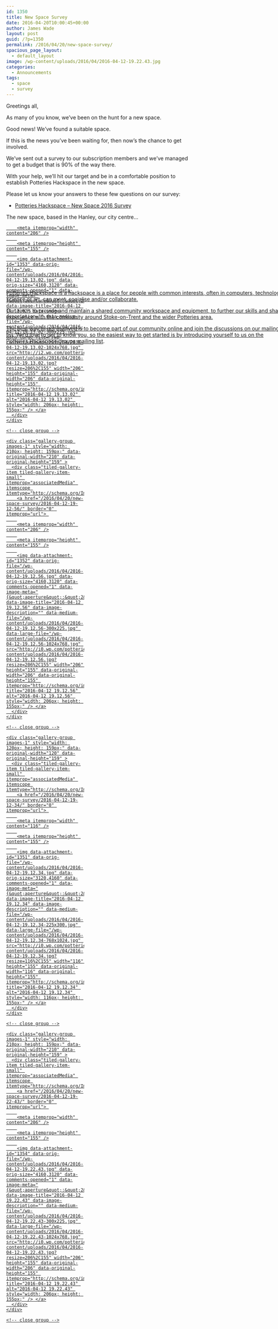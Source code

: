 ```yaml
---
id: 1350
title: New Space Survey
date: 2016-04-20T10:00:45+00:00
author: James Wade
layout: post
guid: /?p=1350
permalink: /2016/04/20/new-space-survey/
spacious_page_layout:
  - default_layout
image: /wp-content/uploads/2016/04/2016-04-12-19.22.43.jpg
categories:
  - Announcements
tags:
  - space
  - survey
---
```

Greetings all,

As many of you know, we&#8217;ve been on the hunt for a new space.

Good news! We&#8217;ve found a suitable space.

If this is the news you&#8217;ve been waiting for, then now&#8217;s the chance to get involved.

We&#8217;ve sent out a survey to our subscription members and we&#8217;ve managed to get a budget that is 90% of the way there.

With your help, we&#8217;ll hit our target and be in a comfortable position to establish Potteries Hackspace in the new space.

Please let us know your answers to these few questions on our survey:

  * [Potteries Hackspace &#8211; New Space 2016 Survey](http://goo.gl/forms/r3To4nr8qe)

The new space, based in the Hanley, our city centre&#8230;

<div class="tiled-gallery type-rectangular tiled-gallery-unresized" data-original-width="750" data-carousel-extra='{&quot;blog_id&quot;:1,&quot;permalink&quot;:&quot;http:\/\/potterieshackspace.org\/2016\/04\/20\/new-space-survey\/&quot;,&quot;likes_blog_id&quot;:72703358}' itemscope itemtype="http://schema.org/ImageGallery" >
  <div class="gallery-row" style="width: 750px; height: 159px;" data-original-width="750" data-original-height="159" >
    <div class="gallery-group images-1" style="width: 210px; height: 159px;" data-original-width="210" data-original-height="159" >
      <div class="tiled-gallery-item tiled-gallery-item-small" itemprop="associatedMedia" itemscope itemtype="http://schema.org/ImageObject">
        <a href="/2016/04/20/new-space-survey/2016-04-12-19-13-02/" border="0" itemprop="url"> 
        
        <meta itemprop="width" content="206" />
        
        <meta itemprop="height" content="155" />
        
        <img data-attachment-id="1353" data-orig-file="/wp-content/uploads/2016/04/2016-04-12-19.13.02.jpg" data-orig-size="4160,3120" data-comments-opened="1" data-image-meta="{&quot;aperture&quot;:&quot;2&quot;,&quot;credit&quot;:&quot;&quot;,&quot;camera&quot;:&quot;&quot;,&quot;caption&quot;:&quot;&quot;,&quot;created_timestamp&quot;:&quot;1039348800&quot;,&quot;copyright&quot;:&quot;&quot;,&quot;focal_length&quot;:&quot;3.79&quot;,&quot;iso&quot;:&quot;400&quot;,&quot;shutter_speed&quot;:&quot;0.025&quot;,&quot;title&quot;:&quot;&quot;,&quot;orientation&quot;:&quot;0&quot;}" data-image-title="2016-04-12 19.13.02" data-image-description="" data-medium-file="/wp-content/uploads/2016/04/2016-04-12-19.13.02-300x225.jpg" data-large-file="/wp-content/uploads/2016/04/2016-04-12-19.13.02-1024x768.jpg" src="http://i2.wp.com/potterieshackspace.org/wp-content/uploads/2016/04/2016-04-12-19.13.02.jpg?resize=206%2C155" width="206" height="155" data-original-width="206" data-original-height="155" itemprop="http://schema.org/image" title="2016-04-12 19.13.02" alt="2016-04-12 19.13.02" style="width: 206px; height: 155px;" /> </a>
      </div>
    </div>
    
    <!-- close group -->
    
    <div class="gallery-group images-1" style="width: 210px; height: 159px;" data-original-width="210" data-original-height="159" >
      <div class="tiled-gallery-item tiled-gallery-item-small" itemprop="associatedMedia" itemscope itemtype="http://schema.org/ImageObject">
        <a href="/2016/04/20/new-space-survey/2016-04-12-19-12-56/" border="0" itemprop="url"> 
        
        <meta itemprop="width" content="206" />
        
        <meta itemprop="height" content="155" />
        
        <img data-attachment-id="1352" data-orig-file="/wp-content/uploads/2016/04/2016-04-12-19.12.56.jpg" data-orig-size="4160,3120" data-comments-opened="1" data-image-meta="{&quot;aperture&quot;:&quot;2&quot;,&quot;credit&quot;:&quot;&quot;,&quot;camera&quot;:&quot;&quot;,&quot;caption&quot;:&quot;&quot;,&quot;created_timestamp&quot;:&quot;1039348800&quot;,&quot;copyright&quot;:&quot;&quot;,&quot;focal_length&quot;:&quot;3.79&quot;,&quot;iso&quot;:&quot;300&quot;,&quot;shutter_speed&quot;:&quot;0.025&quot;,&quot;title&quot;:&quot;&quot;,&quot;orientation&quot;:&quot;0&quot;}" data-image-title="2016-04-12 19.12.56" data-image-description="" data-medium-file="/wp-content/uploads/2016/04/2016-04-12-19.12.56-300x225.jpg" data-large-file="/wp-content/uploads/2016/04/2016-04-12-19.12.56-1024x768.jpg" src="http://i0.wp.com/potterieshackspace.org/wp-content/uploads/2016/04/2016-04-12-19.12.56.jpg?resize=206%2C155" width="206" height="155" data-original-width="206" data-original-height="155" itemprop="http://schema.org/image" title="2016-04-12 19.12.56" alt="2016-04-12 19.12.56" style="width: 206px; height: 155px;" /> </a>
      </div>
    </div>
    
    <!-- close group -->
    
    <div class="gallery-group images-1" style="width: 120px; height: 159px;" data-original-width="120" data-original-height="159" >
      <div class="tiled-gallery-item tiled-gallery-item-small" itemprop="associatedMedia" itemscope itemtype="http://schema.org/ImageObject">
        <a href="/2016/04/20/new-space-survey/2016-04-12-19-12-34/" border="0" itemprop="url"> 
        
        <meta itemprop="width" content="116" />
        
        <meta itemprop="height" content="155" />
        
        <img data-attachment-id="1351" data-orig-file="/wp-content/uploads/2016/04/2016-04-12-19.12.34.jpg" data-orig-size="3120,4160" data-comments-opened="1" data-image-meta="{&quot;aperture&quot;:&quot;2&quot;,&quot;credit&quot;:&quot;&quot;,&quot;camera&quot;:&quot;&quot;,&quot;caption&quot;:&quot;&quot;,&quot;created_timestamp&quot;:&quot;1039348800&quot;,&quot;copyright&quot;:&quot;&quot;,&quot;focal_length&quot;:&quot;3.79&quot;,&quot;iso&quot;:&quot;815&quot;,&quot;shutter_speed&quot;:&quot;0.1&quot;,&quot;title&quot;:&quot;&quot;,&quot;orientation&quot;:&quot;0&quot;}" data-image-title="2016-04-12 19.12.34" data-image-description="" data-medium-file="/wp-content/uploads/2016/04/2016-04-12-19.12.34-225x300.jpg" data-large-file="/wp-content/uploads/2016/04/2016-04-12-19.12.34-768x1024.jpg" src="http://i0.wp.com/potterieshackspace.org/wp-content/uploads/2016/04/2016-04-12-19.12.34.jpg?resize=116%2C155" width="116" height="155" data-original-width="116" data-original-height="155" itemprop="http://schema.org/image" title="2016-04-12 19.12.34" alt="2016-04-12 19.12.34" style="width: 116px; height: 155px;" /> </a>
      </div>
    </div>
    
    <!-- close group -->
    
    <div class="gallery-group images-1" style="width: 210px; height: 159px;" data-original-width="210" data-original-height="159" >
      <div class="tiled-gallery-item tiled-gallery-item-small" itemprop="associatedMedia" itemscope itemtype="http://schema.org/ImageObject">
        <a href="/2016/04/20/new-space-survey/2016-04-12-19-22-43/" border="0" itemprop="url"> 
        
        <meta itemprop="width" content="206" />
        
        <meta itemprop="height" content="155" />
        
        <img data-attachment-id="1354" data-orig-file="/wp-content/uploads/2016/04/2016-04-12-19.22.43.jpg" data-orig-size="4160,3120" data-comments-opened="1" data-image-meta="{&quot;aperture&quot;:&quot;2&quot;,&quot;credit&quot;:&quot;&quot;,&quot;camera&quot;:&quot;&quot;,&quot;caption&quot;:&quot;&quot;,&quot;created_timestamp&quot;:&quot;1039348800&quot;,&quot;copyright&quot;:&quot;&quot;,&quot;focal_length&quot;:&quot;3.79&quot;,&quot;iso&quot;:&quot;500&quot;,&quot;shutter_speed&quot;:&quot;0.03030303030303&quot;,&quot;title&quot;:&quot;&quot;,&quot;orientation&quot;:&quot;0&quot;}" data-image-title="2016-04-12 19.22.43" data-image-description="" data-medium-file="/wp-content/uploads/2016/04/2016-04-12-19.22.43-300x225.jpg" data-large-file="/wp-content/uploads/2016/04/2016-04-12-19.22.43-1024x768.jpg" src="http://i0.wp.com/potterieshackspace.org/wp-content/uploads/2016/04/2016-04-12-19.22.43.jpg?resize=206%2C155" width="206" height="155" data-original-width="206" data-original-height="155" itemprop="http://schema.org/image" title="2016-04-12 19.22.43" alt="2016-04-12 19.22.43" style="width: 206px; height: 155px;" /> </a>
      </div>
    </div>
    
    <!-- close group -->
  </div>
  
  <!-- close row -->
</div>

Potteries Hackspace is a hackspace is a place for people with common interests, often in computers, technology, science or art, can meet, socialise and/or collaborate.

Our aim is to provide and maintain a shared community workspace and equipment, to further our skills and share experience with the community around Stoke-on-Trent and the wider Potteries area.

The best way to get involved is to become part of our community online and join the discussions on our mailing list. We’d love to get to know you, so the easiest way to get started is by introducing yourself to us on the [Potteries Hackspace groups mailing list](http://groups.google.com/group/potteries-hackspace).